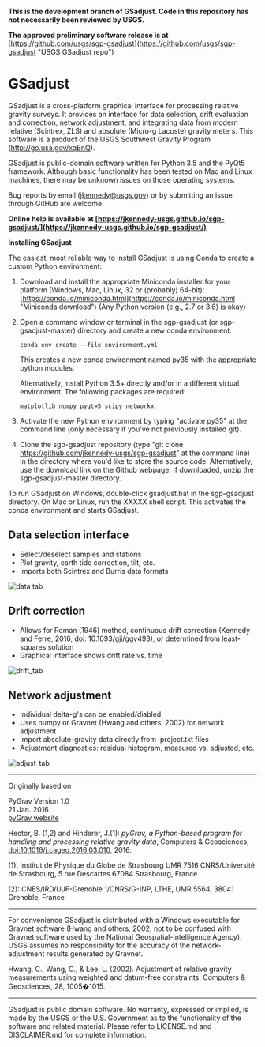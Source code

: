 **This is the development branch of GSadjust. Code in this repository has not necessarily been reviewed by USGS.**

**The approved preliminary software release is at** [https://github.com/usgs/sgp-gsadjust](https://github.com/usgs/sgp-gsadjust "USGS GSadjust repo")

# GSadjust
GSadjust is a cross-platform graphical interface for processing relative gravity surveys. It provides an interface for data selection, drift evaluation and correction, network adjustment, and integrating data from modern relative (Scintrex, ZLS) and absolute (Micro-g Lacoste) gravity meters. This software is a product of the USGS Southwest Gravity Program (http://go.usa.gov/xqBnQ).

GSadjust is public-domain software written for Python 3.5 and the PyQt5 framework. Although basic functionality has been tested on Mac and Linux machines, there may be unknown issues on those operating systems. 

Bug reports by email (jkennedy@usgs.gov) or by submitting an issue through GitHub are welcome. 

**Online help is available at [https://jkennedy-usgs.github.io/sgp-gsadjust/](https://jkennedy-usgs.github.io/sgp-gsadjust/)**

**Installing GSadjust**

The easiest, most reliable way to install GSadjust is using Conda to create a custom Python environment:

1. Download and install the appropriate Miniconda installer for your platform (Windows, Mac, Linux, 32 or (probably) 64-bit):
[https://conda.io/miniconda.html](https://conda.io/miniconda.html "Miniconda download")
(Any Python version (e.g., 2.7 or 3.6) is okay)

2. Open a command window or terminal in the sgp-gsadjust (or sgp-gsadjust-master) directory and create a new conda environment:

    ```
    conda env create --file environment.yml
    ```

    This creates a new conda environment named py35 with the appropriate python modules. 
    
    Alternatively, install Python 3.5+ directly and/or in a different virtual environment. The following packages are required:
    
    ```
    matplotlib numpy pyqt=5 scipy networkx

    ```
    
3. Activate the new Python environment by typing "activate py35" at the command line (only necessary if you've not previously installed git). 

4. Clone the sgp-gsadjust repository (type "git clone https://github.com/jkennedy-usgs/sgp-gsadjust" at the command line) in the directory where you'd like to store the source code. Alternatively, use the download link on the Github webpage. If downloaded, unzip the sgp-gsadjust-master directory. 

To run GSadjust on Windows, double-click gsadjust.bat in the sgp-gsadjust directory. On Mac or Linux, run the XXXXX shell script. This activates the conda environment and starts GSadjust. 

## Data selection interface
* Select/deselect samples and stations
* Plot gravity, earth tide correction, tilt, etc.
* Imports both Scintrex and Burris data formats

![data tab](https://cloud.githubusercontent.com/assets/9754449/22989620/d5923194-f373-11e6-80a6-1d106a1623f7.png)

## Drift correction
* Allows for Roman (1946) method, continuous drift correction (Kennedy and Ferre, 2016, doi: 10.1093/gji/ggv493), or determined from least-squares solution
* Graphical interface shows drift rate vs. time

![drift_tab](https://user-images.githubusercontent.com/9754449/38323886-6d0c9a68-37f3-11e8-96ab-17f7cf4eff05.PNG)

## Network adjustment
* Individual delta-g's can be enabled/diabled
* Uses numpy or Gravnet (Hwang and others, 2002) for network adjustment
* Import absolute-gravity data directly from .project.txt files
* Adjustment diagnostics: residual histogram, measured vs. adjusted, etc.

![adjust_tab](https://cloud.githubusercontent.com/assets/9754449/22990492/9d34be7c-f376-11e6-92e9-f3b3e85a808c.png)

---
Originally based on 

PyGrav
Version 1.0  
21 Jan. 2016  
[pyGrav website](http://basileh.github.io/pyGrav/)

Hector, B. (1,2) and Hinderer, J.(1): *pyGrav, a Python-based program for handling and 
processing relative gravity data*, Computers & Geosciences, [doi:10.1016/j.cageo.2016.03.010](http://dx.doi.org/10.1016/j.cageo.2016.03.010), 2016.

(1): Institut de Physique du Globe de Strasbourg  UMR 7516 CNRS/Université de Strasbourg, 5 rue Descartes 67084 Strasbourg, France

(2): CNES/IRD/UJF-Grenoble 1/CNRS/G-INP, LTHE, UMR 5564, 38041 Grenoble, France

---
For convenience GSadjust is distributed with a Windows executable for Gravnet software (Hwang and others, 2002; not to be confused with Gravnet software used by the National Geospatial-Intelligence Agency). USGS assumes no responsibility for the accuracy of the network-adjustment results generated by Gravnet. 

Hwang, C., Wang, C., & Lee, L. (2002). Adjustment of relative gravity measurements using weighted and datum-free constraints. Computers & Geosciences, 28, 1005�1015.

---
GSadjust is public domain software. No warranty, expressed or implied, is made by the USGS or the U.S. Government as to the functionality of the software and related material. Please refer to LICENSE.md and DISCLAIMER.md for complete information.

